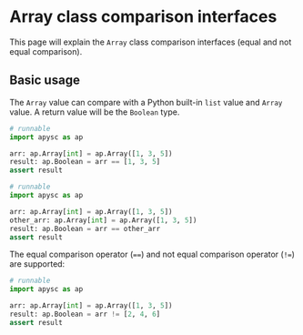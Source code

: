# Array class comparison interfaces

This page will explain the `Array` class comparison interfaces (equal and not equal comparison).

## Basic usage

The `Array` value can compare with a Python built-in `list` value and `Array` value. A return value will be the `Boolean` type.

```py
# runnable
import apysc as ap

arr: ap.Array[int] = ap.Array([1, 3, 5])
result: ap.Boolean = arr == [1, 3, 5]
assert result
```

```py
# runnable
import apysc as ap

arr: ap.Array[int] = ap.Array([1, 3, 5])
other_arr: ap.Array[int] = ap.Array([1, 3, 5])
result: ap.Boolean = arr == other_arr
assert result
```

The equal comparison operator (`==`) and not equal comparison operator (`!=`) are supported:

```py
# runnable
import apysc as ap

arr: ap.Array[int] = ap.Array([1, 3, 5])
result: ap.Boolean = arr != [2, 4, 6]
assert result
```
